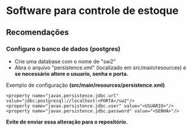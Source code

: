 # Software para controle de estoque

## Recomendações

### Configure o banco de dados (postgres)
- Crie uma database com o nome de "sw2"
- Abra o arquivo "persistence.xml" (localizado em src/main/resources) e **se necessário altere o usuario, senha e porta.**


Exemplo de configuração __(src/main/resources/persistence.xml)__
```
<property name="javax.persistence.jdbc.url" value="jdbc:postgresql://localhost:<PORTA>/sw2"/>
<property name="javax.persistence.jdbc.user" value="<USUARIO>"/>
<property name="javax.persistence.jdbc.password" value="<SENHA>"/>
```
**Evite de enviar essa alteração para o repositório.**
